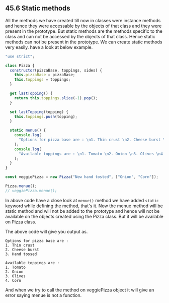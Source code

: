 ## 45.6 Static methods

All the methods we have created till now in classes were instance methods and hence they were accessable by the objects of that class and they were present in the prototype. But static methods are the methods specific to the class and can not be accessed by the objects of that class. Hence static methods can not be present in the prototype. We can create static methods very easily. have a look at below example.

```javascript
"use strict";

class Pizza {
  constructor(pizzaBase, toppings, sides) {
    this.pizzaBase = pizzaBase;
    this.toppings = toppings;
  }

  get lastTopping() {
    return this.toppings.slice(-1).pop();
  }

  set lastTopping(topping) {
    this.toppings.push(topping);
  }

  static menue() {
    console.log(
      "Options for pizza base are : \n1. Thin crust \n2. Cheese burst \n3. Hand tossed"
    );
    console.log(
      "Available toppings are : \n1. Tomato \n2. Onion \n3. Olives \n4. Corn"
    );
  }
}

const veggiePizza = new Pizza("New hand tosted", ["Onion", "Corn"]);

Pizza.menue();
// veggiePizza.menue();
```

In above code have a close look at `menue()` method we have added `static` keyword while defining the method, that's it. Now the menue method will be static method and will not be added to the prototype and hence will not be available on the objects created using the Pizza class. But it will be available on Pizza class.

The above code will give you output as.

```
Options for pizza base are :
1. Thin crust
2. Cheese burst
3. Hand tossed

Available toppings are :
1. Tomato
2. Onion
3. Olives
4. Corn
```

And when we try to call the method on veggiePizza object it will give an error saying menue is not a function.
